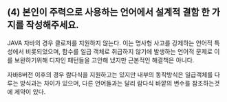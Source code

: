 (4) 본인이 주력으로 사용하는 언어에서 설계적 결함 한 가지를 작성해주세요.
------------------------------------------------------------------------

JAVA
자바의 경우 클로저를 지원하지 않는다.
이는 명사형 사고를 강제하는 언어적 특성에서 비롯되었으며, 함수를 일급 객체로 취급하지 않기에 발생하는 언어적 문제로 이를 보완하기위해 디자인 패턴들을 고안해 냈지만 근본적인 해결책은 아니다.

자바8버전 이후의 경우 람다식을 지원하고는 있지만 내부의 동작방식은 일급객체를 다루는 방식과는 차이가 있으며,
다른 언어들과는 달리 람다식 바깥의 변수를 참조하는것에 제약이 있다.
